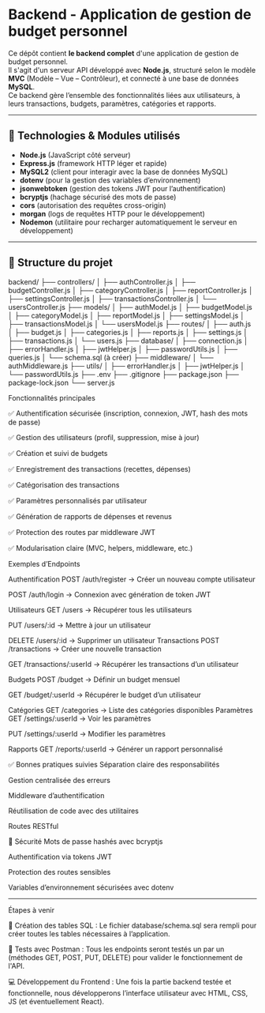 # Backend - Application de gestion de budget personnel

Ce dépôt contient **le backend complet** d'une application de gestion de budget personnel.  
Il s'agit d'un serveur API développé avec **Node.js**, structuré selon le modèle **MVC** (Modèle – Vue – Contrôleur), et connecté à une base de données **MySQL**.  
Ce backend gère l’ensemble des fonctionnalités liées aux utilisateurs, à leurs transactions, budgets, paramètres, catégories et rapports.

---

## 🔧 Technologies & Modules utilisés

- **Node.js** (JavaScript côté serveur)
- **Express.js** (framework HTTP léger et rapide)
- **MySQL2** (client pour interagir avec la base de données MySQL)
- **dotenv** (pour la gestion des variables d’environnement)
- **jsonwebtoken** (gestion des tokens JWT pour l’authentification)
- **bcryptjs** (hachage sécurisé des mots de passe)
- **cors** (autorisation des requêtes cross-origin)
- **morgan** (logs de requêtes HTTP pour le développement)
- **Nodemon** (utilitaire pour recharger automatiquement le serveur en développement)

---

## 📁 Structure du projet

backend/
├── controllers/
│   ├── authController.js
│   ├── budgetController.js
│   ├── categoryController.js
│   ├── reportController.js
│   ├── settingsController.js
│   ├── transactionsController.js
│   └── usersController.js
├── models/
│   ├── authModel.js
│   ├── budgetModel.js
│   ├── categoryModel.js
│   ├── reportModel.js
│   ├── settingsModel.js
│   ├── transactionsModel.js
│   └── usersModel.js
├── routes/
│   ├── auth.js
│   ├── budget.js
│   ├── categories.js
│   ├── reports.js
│   ├── settings.js
│   ├── transactions.js
│   └── users.js
├── database/
│   ├── connection.js
│   ├── errorHandler.js
│   ├── jwtHelper.js
│   ├── passwordUtils.js
│   ├── queries.js
│   └── schema.sql (à créer)
├── middleware/
│   └── authMiddleware.js
├── utils/
│   ├── errorHandler.js
│   ├── jwtHelper.js
│   └── passwordUtils.js
├── .env
├── .gitignore
├── package.json
├── package-lock.json
└── server.js

Fonctionnalités principales

✅ Authentification sécurisée (inscription, connexion, JWT, hash des mots de passe)

✅ Gestion des utilisateurs (profil, suppression, mise à jour)

✅ Création et suivi de budgets

✅ Enregistrement des transactions (recettes, dépenses)

✅ Catégorisation des transactions

✅ Paramètres personnalisés par utilisateur

✅ Génération de rapports de dépenses et revenus

✅ Protection des routes par middleware JWT

✅ Modularisation claire (MVC, helpers, middleware, etc.)

Exemples d’Endpoints

Authentification
POST /auth/register → Créer un nouveau compte utilisateur

POST /auth/login → Connexion avec génération de token JWT

Utilisateurs
GET /users → Récupérer tous les utilisateurs

PUT /users/:id → Mettre à jour un utilisateur

DELETE /users/:id → Supprimer un utilisateur
Transactions
POST /transactions → Créer une nouvelle transaction

GET /transactions/:userId → Récupérer les transactions d’un utilisateur

Budgets
POST /budget → Définir un budget mensuel

GET /budget/:userId → Récupérer le budget d’un utilisateur

Catégories
GET /categories → Liste des catégories disponibles
Paramètres
GET /settings/:userId → Voir les paramètres

PUT /settings/:userId → Modifier les paramètres

Rapports
GET /reports/:userId → Générer un rapport personnalisé


✅ Bonnes pratiques suivies
Séparation claire des responsabilités

Gestion centralisée des erreurs

Middleware d’authentification

Réutilisation de code avec des utilitaires

Routes RESTful

🔐 Sécurité
Mots de passe hashés avec bcryptjs

Authentification via tokens JWT

Protection des routes sensibles

Variables d’environnement sécurisées avec dotenv


------


Étapes à venir

🔧 Création des tables SQL :
Le fichier database/schema.sql sera rempli pour créer toutes les tables nécessaires à l’application.

🧪 Tests avec Postman :
Tous les endpoints seront testés un par un (méthodes GET, POST, PUT, DELETE) pour valider le fonctionnement de l'API.

💻 Développement du Frontend :
Une fois la partie backend testée et fonctionnelle, nous développerons l’interface utilisateur avec HTML, CSS, JS (et éventuellement React).

